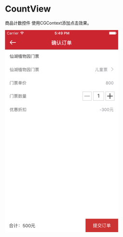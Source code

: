 # CountView
商品计数控件
使用CGContext添加点击效果。

![image](https://github.com/huanghe810229530/CountView/blob/master/CountView/demo.png)

